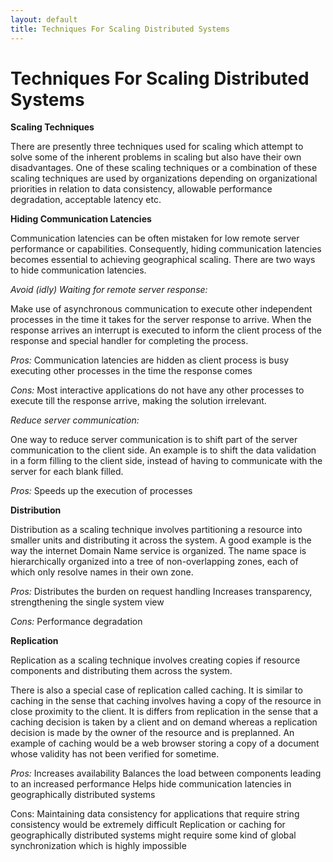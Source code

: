 ```yaml
---
layout: default
title: Techniques For Scaling Distributed Systems
---
```


# Techniques For Scaling Distributed Systems

**Scaling Techniques**

There are presently three techniques used for scaling which attempt to solve some of the inherent problems in scaling but also have their own disadvantages. One of these scaling techniques or a combination of these scaling techniques are used by organizations depending on organizational priorities in relation to data consistency, allowable performance degradation, acceptable latency etc.

**Hiding Communication Latencies**

Communication latencies can be often mistaken for low remote server performance or capabilities. Consequently, hiding communication latencies becomes essential to achieving geographical scaling. There are two ways to hide communication latencies.

_Avoid (idly) Waiting for remote server response:_

Make use of asynchronous communication to execute other independent processes in the time it takes for the server response to arrive. When the response arrives an interrupt is executed to inform the client process of the response and special handler for completing the process.

_Pros:_
Communication latencies are hidden as client process is busy executing other     processes in the time the response comes

_Cons:_
Most interactive applications do not have any other processes to execute till the response arrive, making the solution irrelevant.

_Reduce server communication:_

One way to reduce server communication is to shift part of the server communication to the client side. An example is to shift the data validation in a form filling to the client side, instead of having to communicate with the server for each blank filled.

_Pros:_
Speeds up the execution of processes

**Distribution**

Distribution as a scaling technique involves partitioning a resource into smaller units and distributing it across the system. A good example is the way the internet Domain Name service is organized. The name space is hierarchically organized into a tree of non-overlapping zones, each of which only resolve names in their own zone.

_Pros:_
Distributes the burden on request handling
Increases transparency, strengthening the single system view

_Cons:_
Performance degradation

**Replication**

Replication as a scaling technique involves creating copies if resource components and distributing them across the system.

There is also a special case of replication called caching. It is similar to caching in the sense that caching involves having a copy of the resource in close proximity to the client. It is differs from replication in the sense that a caching decision is taken by a client and on demand whereas a replication decision is made by the owner of the resource and is preplanned. An example of caching would be a web browser storing a copy of a document whose validity has not been verified for sometime.

_Pros:_
Increases availability
Balances the load between components leading to an increased performance
Helps hide communication latencies in geographically distributed systems

Cons:
Maintaining data consistency for applications that require string consistency would be extremely difficult
Replication or caching for geographically distributed systems might require some kind of global synchronization which is highly impossible

